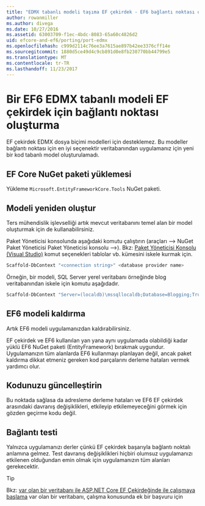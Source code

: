 ```yaml
---
title: "EDMX tabanlı modeli taşıma EF çekirdek - EF6 bağlantı noktası oluşturma"
author: rowanmiller
ms.author: divega
ms.date: 10/27/2016
ms.assetid: 63003709-f1ec-4bdc-8083-65a60c4826d2
uid: efcore-and-ef6/porting/port-edmx
ms.openlocfilehash: c999d2114c76ee3a7615ae897b42ee3376cff14e
ms.sourcegitcommit: 1880d5ce49d4c9cb891d0e8fb230770bb44799e5
ms.translationtype: MT
ms.contentlocale: tr-TR
ms.lasthandoff: 11/23/2017
---
```

# <a name="porting-an-ef6-edmx-based-model-to-ef-core"></a>Bir EF6 EDMX tabanlı modeli EF çekirdek için bağlantı noktası oluşturma

EF çekirdek EDMX dosya biçimi modelleri için desteklemez. Bu modeller bağlantı noktası için en iyi seçenektir veritabanından uygulamanız için yeni bir kod tabanlı model oluşturulamadı.

## <a name="install-ef-core-nuget-packages"></a>EF Core NuGet paketi yüklemesi

Yükleme `Microsoft.EntityFrameworkCore.Tools` NuGet paketi.

## <a name="regenerate-the-model"></a>Modeli yeniden oluştur

Ters mühendislik işlevselliği artık mevcut veritabanını temel alan bir model oluşturmak için de kullanabilirsiniz.

Paket Yöneticisi konsolunda aşağıdaki komutu çalıştırın (araçları –> NuGet Paket Yöneticisi Paket Yöneticisi konsolu –>). Bkz: [Paket Yöneticisi Konsolu (Visual Studio)](../../core/miscellaneous/cli/powershell.md) komut seçenekleri tablolar vb. kümesini iskele kurmak için.

``` powershell
Scaffold-DbContext "<connection string>" <database provider name>
```

Örneğin, bir modeli, SQL Server yerel veritabanı örneğinde blog veritabanından iskele için komutu aşağıdadır.

``` powershell
Scaffold-DbContext "Server=(localdb)\mssqllocaldb;Database=Blogging;Trusted_Connection=True;" Microsoft.EntityFrameworkCore.SqlServer
```

## <a name="remove-ef6-model"></a>EF6 modeli kaldırma

Artık EF6 modeli uygulamanızdan kaldırabilirsiniz.

EF çekirdek ve EF6 kullanılan yan yana aynı uygulamada olabildiği kadar yüklü EF6 NuGet paketi (EntityFramework) bırakmak uygundur. Uygulamanızın tüm alanlarda EF6 kullanmayı planlayan değil, ancak paket kaldırma dikkat etmeniz gereken kod parçalarını derleme hataları vermek yardımcı olur.

## <a name="update-your-code"></a>Kodunuzu güncelleştirin

Bu noktada sağlasa da adresleme derleme hataları ve EF6 EF çekirdek arasındaki davranış değişiklikleri, etkileyip etkilemeyeceğini görmek için gözden geçirme kodu değil.

## <a name="test-the-port"></a>Bağlantı testi

Yalnızca uygulamanızı derler çünkü EF çekirdek başarıyla bağlantı noktalı anlamına gelmez. Test davranış değişiklikleri hiçbiri olumsuz uygulamanızı etkilenen olduğundan emin olmak için uygulamanızın tüm alanları gerekecektir.

> [!TIP]
> Bkz: [var olan bir veritabanı ile ASP.NET Core EF Çekirdeğinde ile çalışmaya başlama](xref:core/get-started/aspnetcore/existing-db) var olan bir veritabanı, çalışma konusunda ek bir başvuru için 

